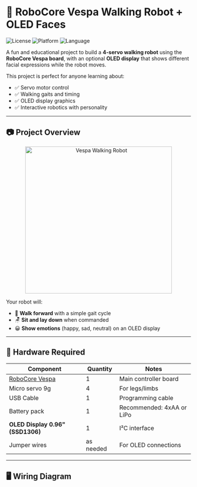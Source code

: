 # 🐞 RoboCore Vespa Walking Robot + OLED Faces

![License](https://img.shields.io/badge/license-MIT-blue.svg)
![Platform](https://img.shields.io/badge/platform-Arduino-green)
![Language](https://img.shields.io/badge/language-C%2B%2B-orange)

A fun and educational project to build a **4-servo walking robot** using the **RoboCore Vespa board**, with an optional **OLED display** that shows different facial expressions while the robot moves.  

This project is perfect for anyone learning about:
- ✅ Servo motor control  
- ✅ Walking gaits and timing  
- ✅ OLED display graphics  
- ✅ Interactive robotics with personality  

---

## 📷 Project Overview  

<p align="center">
<img src="media/vespa_bot.png" alt="Vespa Walking Robot" width="400">
</p>

Your robot will:
- 🐾 **Walk forward** with a simple gait cycle  
- 🪑 **Sit and lay down** when commanded  
- 😀 **Show emotions** (happy, sad, neutral) on an OLED display  

---

## 🔧 Hardware Required  

| Component | Quantity | Notes |
|----------|----------|------|
| [RoboCore Vespa](https://www.robocore.net/) | 1 | Main controller board |
| Micro servo 9g | 4 | For legs/limbs |
| USB Cable | 1 | Programming cable |
| Battery pack | 1 | Recommended: 4xAA or LiPo |
| **OLED Display 0.96" (SSD1306)** | 1 | I²C interface |
| Jumper wires | as needed | For OLED connections |

---

## 🖥 Wiring Diagram  

